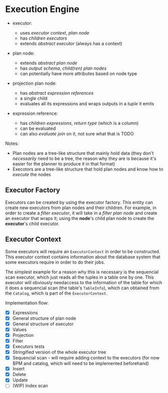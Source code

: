 # Execution Engine

- executor: 
    - uses *executor context*, *plan node*
    - has *children executors*
    - extends *abstract executor* (always has a context)

- plan node:
    - extends *abstract plan node*
    - has *output schema*, *child(ren) plan nodes*
    - can potentially have more attributes based on node type

- projection plan node:
    - has *abstract expression references*
    - a single child
    - evaluates all its expressions and wraps outputs in a *tuple* it emits

- expression reference:
    - has *children expressions*, *return type* (which is a column)
    - can be evaluated
    - can also *evaluate join* on it, not sure what that is TODO

Notes:
- Plan nodes are a tree-like structure that mainly hold data (they don't *necessarily* need to be a tree, the reason why they are is because it's easier for the planner to produce it in that format)
- Execotors are a tree-like structure that hold plan nodes and know how to *execute* the nodes

## Executor Factory

Executors can be created by using the executor factory. This entity can create new executors from plan nodes and their children. For example, in order to create a *filter executor*, it will take in a *filter plan node* and create an executor that wraps it; using the **node**'s child plan node to create the **executor**'s child executor.

## Executor Context

Some executors will require an `ExecutorContext` in order to be constructed. This executor context contains information about the database system that some executors require in order to do their jobs. 

The simplest example for a reason why this is necessary is the sequencial scan executor, which just reads all the tuples in a table one by one. This executor will obviously needaccess to the information of the table for which it does a sequencial scan (the table's `TableInfo`), which can obtained from the `Catalog`, which is part of the `ExecutorContext`.

Implementation flow:
- [x] Expressions
- [x] General structure of plan node
- [x] General structure of executor
- [x] Values
- [x] Projection
- [x] Filter
- [x] Executors tests
- [x] Stringified version of the whole executor tree
- [x] Sequencial scan - will require adding context to the executors (for now BPM and catalog, which will need to be implemented beforehand)
- [x] Insert
- [x] Delete
- [x] Update
- [ ] (WIP) Index scan
